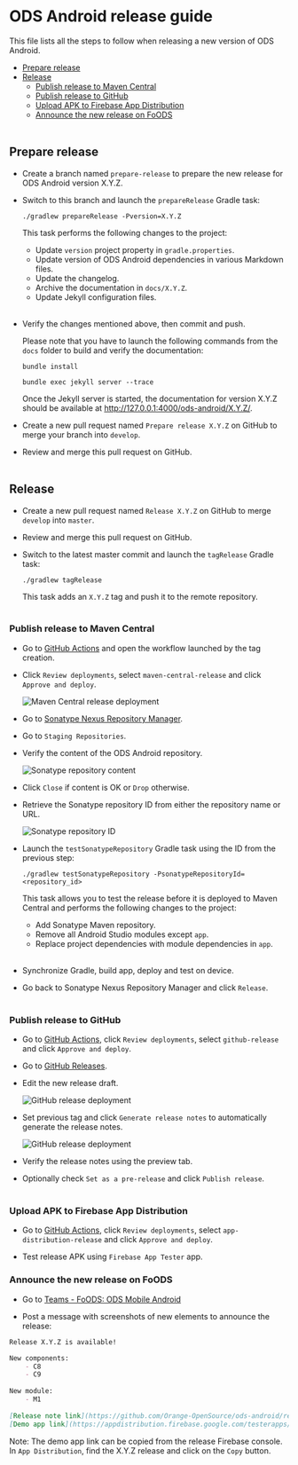 # ODS Android release guide

This file lists all the steps to follow when releasing a new version of ODS Android.

- [Prepare release](#prepare-release)
- [Release](#release)
  * [Publish release to Maven Central](#publish-release-to-maven-central)
  * [Publish release to GitHub](#publish-release-to-github)
  * [Upload APK to Firebase App Distribution](#upload-apk-to-firebase-app-distribution)
  * [Announce the new release on FoODS](#announce-the-new-release-on-foods)<br /><br />

## Prepare release

- Create a branch named `prepare-release` to prepare the new release for ODS Android version X.Y.Z.

- Switch to this branch and launch the `prepareRelease` Gradle task:

    ```shell
    ./gradlew prepareRelease -Pversion=X.Y.Z
    ```

    This task performs the following changes to the project:
    
    - Update `version` project property in `gradle.properties`.
    - Update version of ODS Android dependencies in various Markdown files.
    - Update the changelog.
    - Archive the documentation in `docs/X.Y.Z`.
    - Update Jekyll configuration files.<br /><br />

- Verify the changes mentioned above, then commit and push.

    Please note that you have to launch the following commands from the `docs` folder to build and verify the documentation:

    ```shell
    bundle install
    ```
    ```shell
    bundle exec jekyll server --trace
    ```
    
    Once the Jekyll server is started, the documentation for version X.Y.Z should be available at http://127.0.0.1:4000/ods-android/X.Y.Z/.

- Create a new pull request named `Prepare release X.Y.Z` on GitHub to merge your branch into `develop`.

- Review and merge this pull request on GitHub.<br /><br />

## Release

- Create a new pull request named `Release X.Y.Z` on GitHub to merge `develop` into `master`.

- Review and merge this pull request on GitHub.

- Switch to the latest master commit and launch the `tagRelease` Gradle task:

    ```shell
    ./gradlew tagRelease
    ```

    This task adds an `X.Y.Z` tag and push it to the remote repository.<br /><br />

### Publish release to Maven Central

- Go to [GitHub Actions](https://github.com/Orange-OpenSource/ods-android/actions) and open the workflow launched by the tag creation.

- Click `Review deployments`, select `maven-central-release` and click `Approve and deploy`.

    ![Maven Central release deployment](images/maven_central_release_01.png)

- Go to [Sonatype Nexus Repository Manager](https://oss.sonatype.org).

- Go to `Staging Repositories`.

- Verify the content of the ODS Android repository.

    ![Sonatype repository content](images/maven_central_release_02.png)

- Click `Close` if content is OK or `Drop` otherwise.

- Retrieve the Sonatype repository ID from either the repository name or URL.

    ![Sonatype repository ID](images/maven_central_release_03.png)

- Launch the `testSonatypeRepository` Gradle task using the ID from the previous step:

    ```shell
    ./gradlew testSonatypeRepository -PsonatypeRepositoryId=<repository_id>
    ```

    This task allows you to test the release before it is deployed to Maven Central and performs the following changes to the project:
    
    - Add Sonatype Maven repository.
    - Remove all Android Studio modules except `app`.
    - Replace project dependencies with module dependencies in `app`.<br /><br />

- Synchronize Gradle, build app, deploy and test on device.

- Go back to Sonatype Nexus Repository Manager and click `Release`.<br /><br />

### Publish release to GitHub

- Go to [GitHub Actions](https://github.com/Orange-OpenSource/ods-android/actions), click `Review deployments`, select `github-release` and click `Approve and deploy`.

- Go to [GitHub Releases](https://github.com/Orange-OpenSource/ods-android/releases).

- Edit the new release draft.

    ![GitHub release deployment](images/github_release_01.png)

- Set previous tag and click `Generate release notes` to automatically generate the release notes.

    ![GitHub release deployment](images/github_release_02.png)

- Verify the release notes using the preview tab.

- Optionally check `Set as a pre-release` and click `Publish release`.<br /><br />

### Upload APK to Firebase App Distribution

- Go to [GitHub Actions](https://github.com/Orange-OpenSource/ods-android/actions), click `Review deployments`, select `app-distribution-release` and click `Approve and deploy`.

- Test release APK using `Firebase App Tester` app.

### Announce the new release on FoODS

- Go to [Teams - FoODS: ODS Mobile Android](https://teams.microsoft.com/l/channel/19%3a62efff7aca9f4865a841076b4a6c428f%40thread.tacv2/4-ODS%2520Mobile%2520Android?groupId=a9581e9e-6775-46f5-9e4a-3ce57096e6be&tenantId=90c7a20a-f34b-40bf-bc48-b9253b6f5d20)

- Post a message with screenshots of new elements to announce the release:
```markdown
Release X.Y.Z is available!

New components:
    - C8
    - C9
    
New module:
    - M1
    
[Release note link](https://github.com/Orange-OpenSource/ods-android/releases/tag/X.Y.Z)
[Demo app link](https://appdistribution.firebase.google.com/testerapps/1:212698857200:android:84f9ae5c588f21f25ecc35/releases/489r7j172cqn8?utm_source=firebase-console)
```

Note: The demo app link can be copied from the release Firebase console. In `App Distribution`, find the X.Y.Z release and click on the `Copy` button.